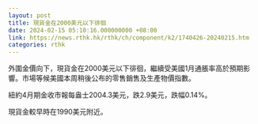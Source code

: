 ```yaml
---
layout: post
title: 現貨金在2000美元以下徘徊
date: 2024-02-15 05:10:16.000000000 +08:00
link: https://news.rthk.hk/rthk/ch/component/k2/1740426-20240215.htm
categories: rthk
---
```


外圍金價向下，現貨金在2000美元以下徘徊，繼續受美國1月通脹率高於預期影響。市場等候美國本周稍後公布的零售銷售及生產物價指數。

紐約4月期金收市報每盎士2004.3美元，跌2.9美元，跌幅0.14%。

現貨金較早時在1990美元附近。
